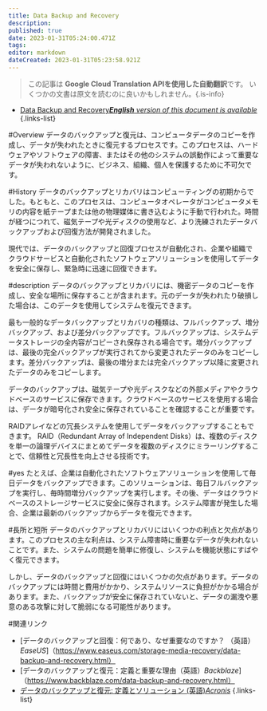 ```yaml
---
title: Data Backup and Recovery
description: 
published: true
date: 2023-01-31T05:24:00.471Z
tags: 
editor: markdown
dateCreated: 2023-01-31T05:23:58.921Z
---
```


> この記事は **Google Cloud Translation APIを使用した自動翻訳**です。
いくつかの文書は原文を読むのに良いかもしれません。{.is-info}
- [Data Backup and Recovery***English** version of this document is available*](/en/Knowledge-base/Dictionary/data-backup-and-recovery)
{.links-list}



#Overview
データのバックアップと復元は、コンピュータデータのコピーを作成し、データが失われたときに復元するプロセスです。このプロセスは、ハードウェアやソフトウェアの障害、またはその他のシステムの誤動作によって重要なデータが失われないように、ビジネス、組織、個人を保護するために不可欠です。

#History
データのバックアップとリカバリはコンピューティングの初期からでした。もともと、このプロセスは、コンピュータオペレータがコンピュータメモリの内容を紙テープまたは他の物理媒体に書き込むように手動で行われた。時間が経つにつれて、磁気テープや光ディスクの使用など、より洗練されたデータバックアップおよび回復方法が開発されました。

現代では、データのバックアップと回復プロセスが自動化され、企業や組織でクラウドサービスと自動化されたソフトウェアソリューションを使用してデータを安全に保存し、緊急時に迅速に回復できます。

#description
データのバックアップとリカバリには、機密データのコピーを作成し、安全な場所に保存することが含まれます。元のデータが失われたり破損した場合は、このデータを使用してシステムを復元できます。

最も一般的なデータバックアップとリカバリの種類は、フルバックアップ、増分バックアップ、および差分バックアップです。フルバックアップは、システムデータストレージの全内容がコピーされ保存される場合です。増分バックアップは、最後の完全バックアップが実行されてから変更されたデータのみをコピーします。差分バックアップは、最後の増分または完全バックアップ以降に変更されたデータのみをコピーします。

データのバックアップは、磁気テープや光ディスクなどの外部メディアやクラウドベースのサービスに保存できます。クラウドベースのサービスを使用する場合は、データが暗号化され安全に保存されていることを確認することが重要です。

RAIDアレイなどの冗長システムを使用してデータをバックアップすることもできます。 RAID（Redundant Array of Independent Disks）は、複数のディスクを単一の論理デバイスにまとめてデータを複数のディスクにミラーリングすることで、信頼性と冗長性を向上させる技術です。

#yes
たとえば、企業は自動化されたソフトウェアソリューションを使用して毎日データをバックアップできます。このソリューションは、毎日フルバックアップを実行し、毎時間増分バックアップを実行します。その後、データはクラウドベースのストレージサービスに安全に保存されます。システム障害が発生した場合、企業は最新のバックアップからデータを復元できます。

#長所と短所
データのバックアップとリカバリにはいくつかの利点と欠点があります。このプロセスの主な利点は、システム障害時に重要なデータが失われないことです。また、システムの問題を簡単に修復し、システムを機能状態にすばやく復元できます。

しかし、データのバックアップと回復にはいくつかの欠点があります。データのバックアップには時間と費用がかかり、システムリソースに負担がかかる場合があります。また、バックアップが安全に保存されていないと、データの漏洩や悪意のある攻撃に対して脆弱になる可能性があります。

#関連リンク
- [データのバックアップと回復：何であり、なぜ重要なのですか？ （英語）*EaseUS*]（https://www.easeus.com/storage-media-recovery/data-backup-and-recovery.html）
- [データのバックアップと復元：定義と重要な理由（英語）*Backblaze*]（https://www.backblaze.com/data-backup-and-recovery.html）
- [データのバックアップと復元: 定義とソリューション (英語)*Acronis*](https://www.acronis.com/en-us/data-protection/data-backup-and-recovery/)
{.links-list}